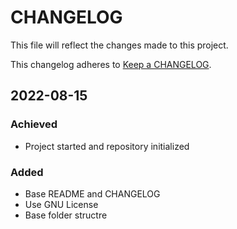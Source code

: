 # CHANGELOG #

This file will reflect the changes made to this project.

This changelog adheres to [Keep a CHANGELOG](https://keepachangelog.com/en/1.0.0/).

## 2022-08-15

### Achieved

- Project started and repository initialized

### Added

- Base README and CHANGELOG
- Use GNU License
- Base folder structre